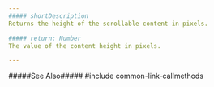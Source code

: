 ```yaml
---
##### shortDescription
Returns the height of the scrollable content in pixels.

##### return: Number
The value of the content height in pixels.

---
```

#####See Also#####
#include common-link-callmethods
